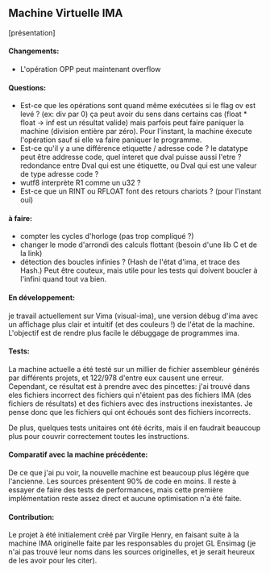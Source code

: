 ## Machine Virtuelle IMA

[présentation]

#### Changements:

- L'opération OPP peut maintenant overflow

#### Questions:

- Est-ce que les opérations sont quand même exécutées si le flag ov est levé ? (ex: div par 0) ça peut avoir du sens dans certains cas (float * float -> inf est un résultat valide) mais parfois peut faire paniquer la machine (division entière par zéro). Pour l'instant, la machine éxecute l'opération sauf si elle va faire paniquer le programme.
- Est-ce qu'il y a une différence etiquette / adresse code ? le datatype peut être addresse code, quel interet que dval puisse aussi l'etre ? redondance entre Dval qui est une étiquette, ou Dval qui est une valeur de type adresse code ?
- wutf8 interprète R1 comme un u32 ?
- Est-ce que un RINT ou RFLOAT font des retours chariots ? (pour l'instant oui)

#### à faire:

- compter les cycles d'horloge (pas trop compliqué ?)
- changer le mode d'arrondi des calculs flottant (besoin d'une lib C et de la link)
- détection des boucles infinies ? (Hash de l'état d'ima, et trace des Hash.) Peut être couteux, mais utile pour les tests qui doivent boucler à l'infini quand tout va bien. 

#### En développement:

je travail actuellement sur Vima (visual-ima), une version débug d'ima avec un affichage plus clair et intuitif (et des couleurs !) de l'état de la machine. L'objectif est de rendre plus facile le débuggage de programmes ima.

#### Tests:

La machine actuelle a été testé sur un millier de fichier assembleur générés par différents projets, et 122/978 d'entre eux causent une erreur. Cependant, ce résultat est à prendre avec des pincettes: j'ai trouvé dans eles fichiers incorrect des fichiers qui n'étaient pas des fichiers IMA (des fichiers de résultats) et des fichiers avec des instructions inexistantes. Je pense donc que les fichiers qui ont échoués sont des fichiers incorrects.

De plus, quelques tests unitaires ont été écrits, mais il en faudrait beaucoup plus pour couvrir correctement toutes les instructions.

#### Comparatif avec la machine précédente:

De ce que j'ai pu voir, la nouvelle machine est beaucoup plus légère que l'ancienne. Les sources présentent 90% de code en moins. Il reste à essayer de faire des tests de performances, mais cette première implémentation reste assez direct et aucune optimisation n'a été faite.

#### Contribution:

Le projet à été initialement créé par Virgile Henry, en faisant suite à la machine IMA originelle faite par les responsables du projet GL Ensimag (je n'ai pas trouvé leur noms dans les sources originelles, et je serait heureux de les avoir pour les citer).
